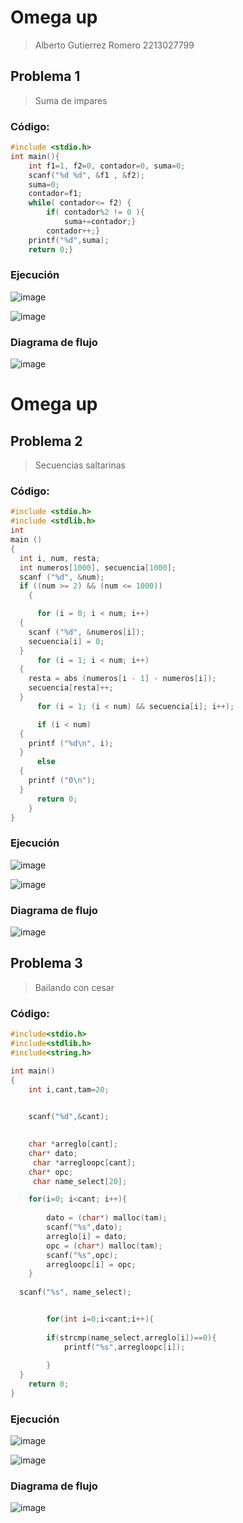 # Omega up

>Alberto Gutierrez Romero
> 2213027799

## Problema 1 
>Suma de impares

### Código:

```c
#include <stdio.h>
int main(){
    int f1=1, f2=0, contador=0, suma=0;
    scanf("%d %d", &f1 , &f2);
    suma=0;
    contador=f1;
    while( contador<= f2) {
        if( contador%2 != 0 ){
            suma+=contador;}
        contador++;}
    printf("%d",suma);
    return 0;}
```

### Ejecución
![image](img/p1_ejec.png)

![image](img/p1_score.png)

### Diagrama de flujo
![image](img/DF1.png)


# Omega up

## Problema 2
>Secuencias saltarinas

### Código:

```c
#include <stdio.h>
#include <stdlib.h>
int
main ()
{
  int i, num, resta;    
  int numeros[1000], secuencia[1000];  
  scanf ("%d", &num);    
  if ((num >= 2) && (num <= 1000))
    {        

      for (i = 0; i < num; i++)
  {
    scanf ("%d", &numeros[i]);  
    secuencia[i] = 0;
  }
      for (i = 1; i < num; i++)
  {
    resta = abs (numeros[i - 1] - numeros[i]);  
    secuencia[resta]++;
  }
      for (i = 1; (i < num) && secuencia[i]; i++); 

      if (i < num)
  {
    printf ("%d\n", i); 
  }
      else
  {
    printf ("0\n");
  }
      return 0;
    }
}
```

### Ejecución
![image](img/p2_ejec.png)

![image](img/P2_score.png)

### Diagrama de flujo
![image](img/DF2.png)


## Problema 3
>Bailando con cesar

### Código:

```c
#include<stdio.h>
#include<stdlib.h>
#include<string.h>

int main()
{
    int i,cant,tam=20;

    
    scanf("%d",&cant);
   

    char *arreglo[cant];
    char* dato;
     char *arregloopc[cant];
    char* opc;
     char name_select[20];

    for(i=0; i<cant; i++){
        
        dato = (char*) malloc(tam);
        scanf("%s",dato);
        arreglo[i] = dato;
        opc = (char*) malloc(tam);
        scanf("%s",opc);
        arregloopc[i] = opc;
    }
   
  scanf("%s", name_select);


        for(int i=0;i<cant;i++){
      
        if(strcmp(name_select,arreglo[i])==0){
            printf("%s",arregloopc[i]);
       
        }
  }
    return 0;
}
```

### Ejecución
![image](img/Screenshot_1.png)

![image](img/P3score.png)

### Diagrama de flujo
![image](img/DF3.png)


